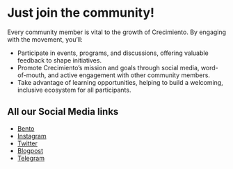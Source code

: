 # Just join the community!

Every community member is vital to the growth of Crecimiento. By engaging with the movement, you’ll:

* Participate in events, programs, and discussions, offering valuable feedback to shape initiatives.
* Promote Crecimiento’s mission and goals through social media, word-of-mouth, and active engagement with other community members.
* Take advantage of learning opportunities, helping to build a welcoming, inclusive ecosystem for all participants.

## All our Social Media links

* [Bento](https://bento.me/crecimientoar)
* [Instagram](https://www.instagram.com/crecimientoar/)
* [Twitter](https://x.com/crecimientoar)
* [Blogpost](https://substack.com/@crecimientoar/posts)
* [Telegram](https://t.me/+sXWv0kpT7qo4ZTdk)

